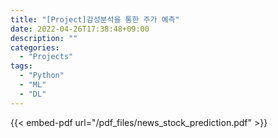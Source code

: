 ```yaml
---
title: "[Project]감성분석을 통한 주가 예측"
date: 2022-04-26T17:38:48+09:00
description: ""
categories:
  - "Projects"
tags:
  - "Python"
  - "ML"
  - "DL"
---
```


{{< embed-pdf url="/pdf_files/news_stock_prediction.pdf" >}}